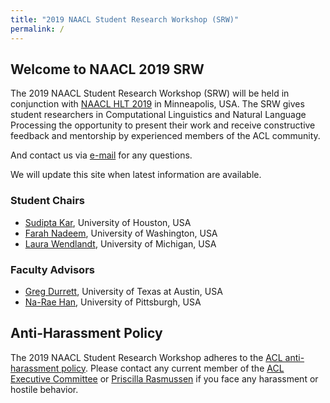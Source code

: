 ```yaml
---
title: "2019 NAACL Student Research Workshop (SRW)"
permalink: /
---
```



## Welcome to NAACL 2019 SRW
The 2019 NAACL Student Research Workshop (SRW) will be held in conjunction with [NAACL HLT 2019](http://naacl2019.org) in Minneapolis, USA. The SRW gives student researchers in Computational Linguistics and Natural Language Processing the opportunity to present their work and receive constructive feedback and mentorship by experienced members of the ACL community. 

And contact us via [e-mail](naacl-2019-student-research-workshop@googlegroups.com) for any questions.

We will update this site when latest information are available.

### Student Chairs
- [Sudipta Kar](http://sudiptakar.info/), University of Houston, USA
- [Farah Nadeem](https://sites.google.com/site/nadeemf0755/home), University of Washington, USA
- [Laura Wendlandt](http://wendlandt.github.io/), University of Michigan, USA

### Faculty Advisors 
- [Greg Durrett](http://www.cs.utexas.edu/~gdurrett/), University of Texas at Austin, USA
- [Na-Rae Han](http://www.pitt.edu/~naraehan/), University of Pittsburgh, USA


## Anti-Harassment Policy
The 2019 NAACL Student Research Workshop adheres to the [ACL anti-harassment policy](https://www.aclweb.org/adminwiki/index.php?title=Anti-Harassment_Policy). Please contact any current member of the [ACL Executive Committee](https://www.aclweb.org/portal/about) or [Priscilla Rasmussen](acl@aclweb.org) if you face any harassment or hostile behavior.
